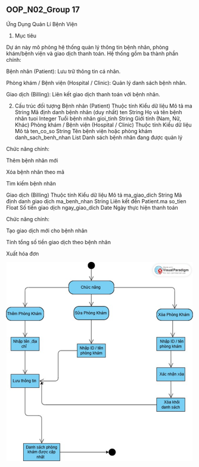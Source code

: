 ## OOP_N02_Group 17 

Ứng Dụng Quản Lí Bệnh Viện 

1. Mục tiêu

Dự án này mô phỏng hệ thống quản lý thông tin bệnh nhân, phòng khám/bệnh viện và giao dịch thanh toán. Hệ thống gồm ba thành phần chính:

Bệnh nhân (Patient): Lưu trữ thông tin cá nhân.

Phòng khám / Bệnh viện (Hospital / Clinic): Quản lý danh sách bệnh nhân.

Giao dịch (Billing): Liên kết giao dịch thanh toán với bệnh nhân.

2. Cấu trúc đối tượng
Bệnh nhân (Patient)
Thuộc tính	Kiểu dữ liệu	Mô tả
ma	String	Mã định danh bệnh nhân (duy nhất)
ten	String	Họ và tên bệnh nhân
tuoi	Integer	Tuổi bệnh nhân
gioi_tinh	String	Giới tính (Nam, Nữ, Khác)
Phòng khám / Bệnh viện (Hospital / Clinic)
Thuộc tính	Kiểu dữ liệu	Mô tả
ten_co_so	String	Tên bệnh viện hoặc phòng khám
danh_sach_benh_nhan	List<Patient>	Danh sách bệnh nhân đang được quản lý

Chức năng chính:

Thêm bệnh nhân mới

Xóa bệnh nhân theo mã

Tìm kiếm bệnh nhân

Giao dịch (Billing)
Thuộc tính	Kiểu dữ liệu	Mô tả
ma_giao_dich	String	Mã định danh giao dịch
ma_benh_nhan	String	Liên kết đến Patient.ma
so_tien	Float	Số tiền giao dịch
ngay_giao_dich	Date	Ngày thực hiện thanh toán

Chức năng chính:

Tạo giao dịch mới cho bệnh nhân

Tính tổng số tiền giao dịch theo bệnh nhân

Xuất hóa đơn

   <img src='anh/PhongKham (1).jpg'>
